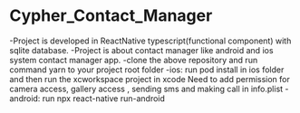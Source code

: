 # Cypher_Contact_Manager

-Project is developed in ReactNative typescript(functional component) with sqlite database.
-Project is about contact manager like android and ios system contact manager app.
-clone the above repository and run command yarn to your project root folder
-ios:
       run pod install in ios folder and then run the xcworkspace project in xcode
       Need to add permission for camera access, gallery access , sending sms and making call in info.plist 
-android:
       run npx react-native run-android

       
       
